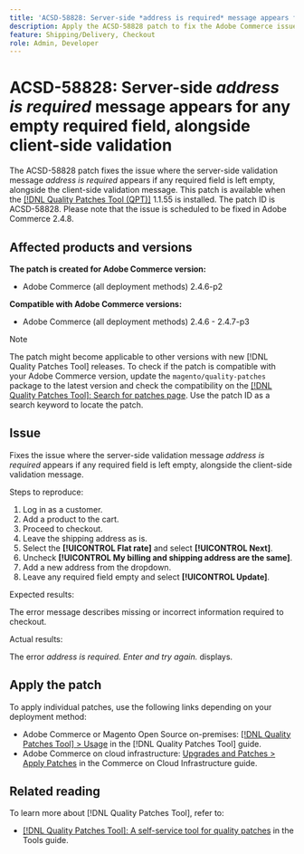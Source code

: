 ```yaml
---
title: 'ACSD-58828: Server-side *address is required* message appears for any empty required field, alongside client-side validation'
description: Apply the ACSD-58828 patch to fix the Adobe Commerce issue where the server-side validation message *address is required* appears if any required field is left empty, alongside the client-side validation message.
feature: Shipping/Delivery, Checkout
role: Admin, Developer
---
```


# ACSD-58828: Server-side *address is required* message appears for any empty required field, alongside client-side validation

The ACSD-58828 patch fixes the issue where the server-side validation message *address is required* appears if any required field is left empty, alongside the client-side validation message. This patch is available when the [[!DNL Quality Patches Tool (QPT)]](/help/tools/quality-patches-tool/quality-patches-tool-to-self-serve-quality-patches.md) 1.1.55 is installed. The patch ID is ACSD-58828. Please note that the issue is scheduled to be fixed in Adobe Commerce 2.4.8.

## Affected products and versions

**The patch is created for Adobe Commerce version:**
* Adobe Commerce (all deployment methods) 2.4.6-p2

**Compatible with Adobe Commerce versions:**
* Adobe Commerce (all deployment methods) 2.4.6 - 2.4.7-p3

>[!NOTE]
>
> The patch might become applicable to other versions with new [!DNL Quality Patches Tool] releases. To check if the patch is compatible with your Adobe Commerce version, update the `magento/quality-patches` package to the latest version and check the compatibility on the [[!DNL Quality Patches Tool]: Search for patches page](https://experienceleague.adobe.com/tools/commerce-quality-patches/index.html). Use the patch ID as a search keyword to locate the patch.

## Issue

Fixes the issue where the server-side validation message *address is required* appears if any required field is left empty, alongside the client-side validation message.

Steps to reproduce:

1. Log in as a customer.
1. Add a product to the cart.
1. Proceed to checkout.
1. Leave the shipping address as is.
1. Select the **[!UICONTROL Flat rate]** and select **[!UICONTROL Next]**.
1. Uncheck **[!UICONTROL My billing and shipping address are the same]**.
1. Add a new address from the dropdown.
1. Leave any required field empty and select **[!UICONTROL Update]**.

Expected results:

The error message describes missing or incorrect information required to checkout.

Actual results:

The error *address is required. Enter and try again.* displays.

## Apply the patch

To apply individual patches, use the following links depending on your deployment method:

* Adobe Commerce or Magento Open Source on-premises: [[!DNL Quality Patches Tool] > Usage](/help/tools/quality-patches-tool/usage.md) in the [!DNL Quality Patches Tool] guide.
* Adobe Commerce on cloud infrastructure: [Upgrades and Patches > Apply Patches](https://experienceleague.adobe.com/docs/commerce-cloud-service/user-guide/develop/upgrade/apply-patches.html) in the Commerce on Cloud Infrastructure guide.

## Related reading

To learn more about [!DNL Quality Patches Tool], refer to:

* [[!DNL Quality Patches Tool]: A self-service tool for quality patches](/help/tools/quality-patches-tool/quality-patches-tool-to-self-serve-quality-patches.md) in the Tools guide.
